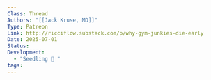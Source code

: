 ```yaml
---
Class: Thread
Authors: "[[Jack Kruse, MD]]"
Type: Patreon
Link: http://ricciflow.substack.com/p/why-gym-junkies-die-early
Date: 2025-07-01
Status: 
Development:
  - "Seedling 🌱 "
tags:
---
```

